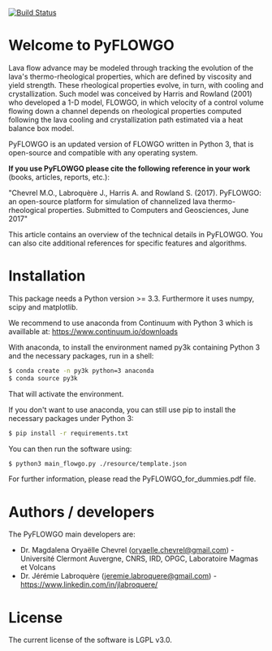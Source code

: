 [![Build Status](https://travis-ci.org/pyflowgo/pyflowgo.svg?branch=master)](https://travis-ci.org/pyflowgo/pyflowgo)

# Welcome to PyFLOWGO

Lava flow advance may be modeled through tracking the evolution of the lava's thermo-rheological properties, which are defined by viscosity and yield strength. These rheological properties evolve, in turn, with cooling and crystallization. Such model was conceived by Harris and Rowland (2001) who developed a 1-D model, FLOWGO, in which velocity of a control volume flowing down a channel depends on rheological properties computed following the lava cooling and crystallization path estimated via a heat balance box model. 

PyFLOWGO is an updated version of FLOWGO written in Python 3, that is open-source and compatible with any operating system.

**If you use PyFLOWGO please cite the following reference in your work** (books, articles, reports, etc.):

"Chevrel M.O., Labroquère J., Harris A. and Rowland S. (2017). PyFLOWGO: an open-source platform for simulation of channelized lava thermo-rheological properties. Submitted to Computers and Geosciences, June 2017"

This article contains an overview of the technical details in PyFLOWGO. You can also cite additional references for specific features and algorithms.

# Installation
This package needs a Python version >= 3.3.
Furthermore it uses numpy, scipy and matplotlib.

We recommend to use anaconda from Continuum with Python 3 which is availlable at: https://www.continuum.io/downloads

With anaconda, to install the environment named py3k containing Python 3 and the necessary packages, run in a shell:
```sh
$ conda create -n py3k python=3 anaconda
$ conda source py3k
```
That will activate the environment.

If you don't want to use anaconda, you can still use pip to install the necessary packages under Python 3:
```sh
$ pip install -r requirements.txt
```
You can then run the software using:
```sh
$ python3 main_flowgo.py ./resource/template.json
```
For further information, please read the PyFLOWGO_for_dummies.pdf file.

# Authors / developers

The PyFLOWGO main developers are:
   - Dr. Magdalena Oryaëlle Chevrel (oryaelle.chevrel@gmail.com) - Université Clermont Auvergne, CNRS, IRD, OPGC, Laboratoire Magmas et Volcans
   - Dr. Jérémie Labroquère (jeremie.labroquere@gmail.com) - https://www.linkedin.com/in/jlabroquere/

# License
The current license of the software is LGPL v3.0.
